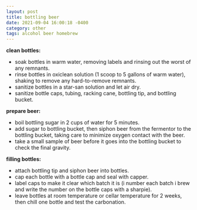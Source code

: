 ```yaml
---
layout: post
title: bottling beer
date: 2021-09-04 16:00:18 -0400
category: other
tags: alcohol beer homebrew
---
```


**clean bottles:**

* soak bottles in warm water, removing labels and rinsing out the worst of any 
  remnants.
* rinse bottles in oxiclean solution (1 scoop to 5 gallons of warm water), shaking to
  remove any hard-to-remove remnants.
* sanitize bottles in a star-san solution and let air dry.
* sanitize bottle caps, tubing, racking cane, bottling tip, and bottling bucket.

**prepare beer:**

* boil bottling sugar in 2 cups of water for 5 minutes.
* add sugar to bottling bucket, then siphon beer from the fermentor to the bottling
  bucket, taking care to minimize oxygen contact with the beer.
* take a small sample of beer before it goes into the bottling bucket to check the
  final gravity.

**filling bottles:**

* attach bottling tip and siphon beer into bottles.
* cap each bottle with a bottle cap and seal with capper.
* label caps to make it clear which batch it is (i number each batch i brew and
  write the number on the bottle caps with a sharpie).
* leave bottles at room temperature or cellar temperature for 2 weeks, then chill one
  bottle and test the carbonation.
